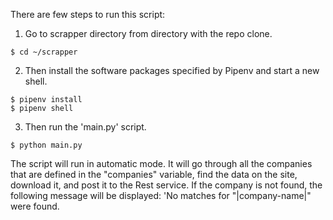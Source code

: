 There are few steps to run this script:
  1. Go to scrapper directory from directory with the repo clone.
  
    $ cd ~/scrapper
   
  2. Then install the software packages specified by Pipenv and start a new shell.
  
    $ pipenv install
    $ pipenv shell
  
  3. Then run the 'main.py' script.
    
    $ python main.py
  
  The script will run in automatic mode. It will go through all the companies that are defined in the "companies" variable, find the data on the site, download it, and post it to the Rest service. If the company is not found, the following message will be displayed: 'No matches for "|company-name|" were found.
